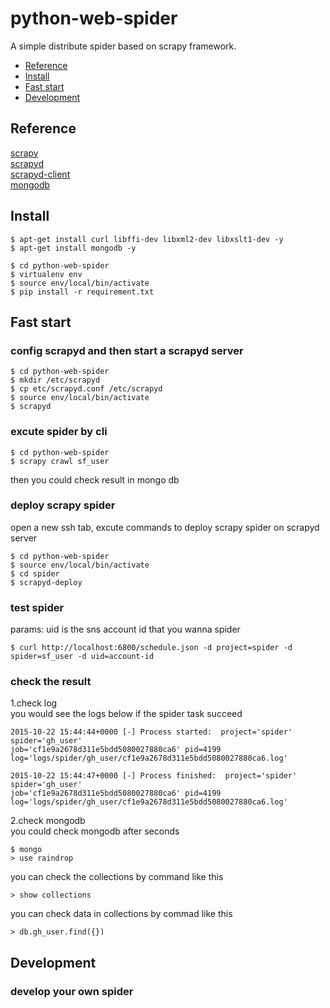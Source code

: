 # python-web-spider
A simple distribute spider based on scrapy framework.

* [Reference](https://github.com/miracledan/python-web-spider/blob/master/README.md#reference)
* [Install](https://github.com/miracledan/python-web-spider/blob/master/README.md#install)
* [Fast start](https://github.com/miracledan/python-web-spider/blob/master/README.md#fast-start)
* [Development](https://github.com/miracledan/python-web-spider/blob/master/README.md#development)

## Reference
[scrapy](https://github.com/scrapy/scrapy)<br>
[scrapyd](https://github.com/scrapy/scrapyd)<br>
[scrapyd-client](https://github.com/scrapy/scrapyd-client)<br>
[mongodb](https://www.mongodb.org/)<br>

## Install
```
$ apt-get install curl libffi-dev libxml2-dev libxslt1-dev -y
$ apt-get install mongodb -y

$ cd python-web-spider
$ virtualenv env
$ source env/local/bin/activate
$ pip install -r requirement.txt
```

## Fast start
### config scrapyd and then start a scrapyd server
```
$ cd python-web-spider
$ mkdir /etc/scrapyd
$ cp etc/scrapyd.conf /etc/scrapyd
$ source env/local/bin/activate
$ scrapyd
```

### excute spider by cli
```
$ cd python-web-spider
$ scrapy crawl sf_user
```
then you could check result in mongo db

### deploy scrapy spider
open a new ssh tab, excute commands to deploy scrapy spider on scrapyd server
```
$ cd python-web-spider
$ source env/local/bin/activate
$ cd spider
$ scrapyd-deploy
```

### test spider
params: uid is the sns account id that you wanna spider
```
$ curl http://localhost:6800/schedule.json -d project=spider -d spider=sf_user -d uid=account-id 
```

### check the result
1.check log<br>
you would see the logs below if the spider task succeed
```
2015-10-22 15:44:44+0000 [-] Process started:  project='spider' spider='gh_user' 
job='cf1e9a2678d311e5bdd5080027880ca6' pid=4199 
log='logs/spider/gh_user/cf1e9a2678d311e5bdd5080027880ca6.log'

2015-10-22 15:44:47+0000 [-] Process finished:  project='spider' spider='gh_user' 
job='cf1e9a2678d311e5bdd5080027880ca6' pid=4199 
log='logs/spider/gh_user/cf1e9a2678d311e5bdd5080027880ca6.log' 
```

2.check mongodb<br>
you could check mongodb after seconds
```
$ mongo
> use raindrop
```

you can check the collections by command like this
```
> show collections
```

you can check data in collections by commad like this
```
> db.gh_user.find({})
```

## Development

### develop your own spider






